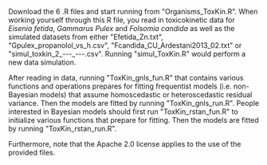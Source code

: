 Download the 6 .R files and start running from "Organisms_ToxKin.R". When working yourself through this R file, you read in toxicokinetic data for _Eisenia fetida_, _Gammarus Pulex_ and _Folsomia candida_ as well as the simulated datasets from either "Efetida_Zn.txt", "Gpulex_propanolol_vs_h.csv", "Fcandida_CU_Ardestani2013_02.txt" or "simul_toxkin_2_---_---.csv". Running "simul_ToxKin.R" would perform a new data simulation. 

After reading in data, running "ToxKin_gnls_fun.R" that contains various functions and operations prepares for fitting frequentist models (i.e. non-Bayesian models) that assume homoscedastic or heteroscedastic residual variance. Then the models are fitted by running "ToxKin_gnls_run.R". People interested in Bayesian models should first run "ToxKin_rstan_fun.R" to initialize various functions that prepare for fitting. Then the models are fitted by running "ToxKin_rstan_run.R". 

Furthermore, note that the Apache 2.0 license applies to the use of the provided files. 
